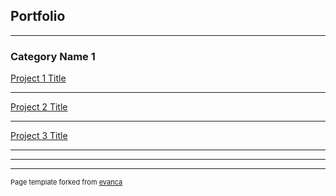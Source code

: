 ## Portfolio

---

### Category Name 1 

[Project 1 Title](/sample_page)
<img src="">

---
[Project 2 Title](/pdf/sample_presentation.pdf)
<img src="">

---
[Project 3 Title](http://example.com/)
<img src="">

---


---




---
<p style="font-size:11px">Page template forked from <a href="https://github.com/evanca/quick-portfolio">evanca</a></p>
<!-- Remove above link if you don't want to attibute -->
